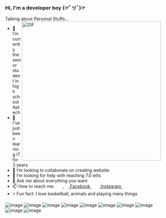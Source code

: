 ### Hi, I'm a developer boy (☞ﾟヮﾟ)☞

<!--
**Quan-zuize/Quan-zuize** is a ✨ _special_ ✨ repository because its `README.md` (this file) appears on your GitHub profile.


-->  Talking about Personal Stuffs...

<img align="right" width="450px" alt="GIF" src="https://miro.medium.com/max/480/0*tWkX7jycteZn1qbC.gif" />

- 🔭 I’m currently the senior student in high school Aptech
- 🌱 I've just been learning IT for 3 years
- 👯 I’m looking to collaborate on creating website
- 🤔 I’m looking for help with reaching 7.0 ielts
- 💬 Ask me about everything you want
- 📫 How to reach me: &nbsp;&nbsp;&nbsp;&nbsp;&nbsp;&nbsp;<a href = "https://www.facebook.com/minis.ter.26/"> <img src = "https://cdn1.iconfinder.com/data/icons/logotypes/32/square-facebook-256.png" height= 15px width = 15px> Facebook </a>&nbsp;&nbsp;
<a href = "https://www.instagram.com/26.quan_/"><img src = "https://image.flaticon.com/icons/svg/174/174855.svg" height= 15px width = 15px> Instagram </a>&nbsp;&nbsp;
- ⚡ Fun fact: I love basketball, animals and playing many things

![image](https://user-images.githubusercontent.com/61816583/126866435-86ade3f4-f0ae-496c-80f8-f5e632534a58.png)
![image](https://user-images.githubusercontent.com/61816583/126866439-a2387833-d5b4-44d5-a728-2d3a2c445d19.png)
![image](https://user-images.githubusercontent.com/61816583/126865545-40910457-c56b-451a-a271-d7a0af77a346.png)
![image](https://user-images.githubusercontent.com/61816583/126865534-6c955f79-4cb9-4ed6-934d-eb4ec9a5830a.png)
![image](https://user-images.githubusercontent.com/61816583/126865549-8b0ab197-7797-416e-a94c-6b0d2e3544ec.png)
![image](https://user-images.githubusercontent.com/61816583/126865554-8cecb407-28ed-4fc7-a801-3114c8195d4f.png)
![image](https://user-images.githubusercontent.com/61816583/126865541-6b696a57-0944-4f85-92b9-e5905898e519.png)
![image](https://user-images.githubusercontent.com/61816583/126865428-9362e70d-d739-4d9b-b7a4-59bc4a834e37.png)
![image](https://user-images.githubusercontent.com/61816583/126865560-5437831c-d892-4e2d-9617-17bcdb48ba3f.png)
![image](https://user-images.githubusercontent.com/61816583/126901065-f832f09a-b924-4eac-add0-d7836f77d87c.png)


